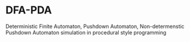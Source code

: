# DFA-PDA
Deterministic Finite Automaton, Pushdown Automaton, Non-determenstic Pushdown Automaton simulation in procedural style programming

